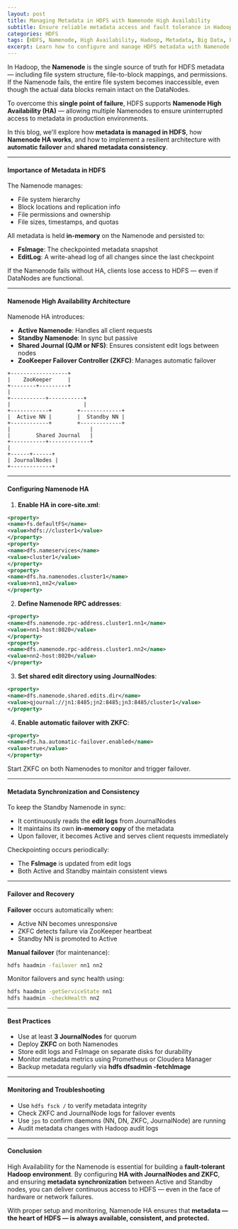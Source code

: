 ```yaml
---
layout: post
title: Managing Metadata in HDFS with Namenode High Availability
subtitle: Ensure reliable metadata access and fault tolerance in Hadoop using Namenode HA configurations
categories: HDFS
tags: [HDFS, Namenode, High Availability, Hadoop, Metadata, Big Data, Fault Tolerance]
excerpt: Learn how to configure and manage HDFS metadata with Namenode High Availability (HA). Explore Active-Standby architecture, shared storage, ZooKeeper failover, and metadata synchronization for enterprise resilience.
---
```

In Hadoop, the **Namenode** is the single source of truth for HDFS metadata — including file system structure, file-to-block mappings, and permissions. If the Namenode fails, the entire file system becomes inaccessible, even though the actual data blocks remain intact on the DataNodes.

To overcome this **single point of failure**, HDFS supports **Namenode High Availability (HA)** — allowing multiple Namenodes to ensure uninterrupted access to metadata in production environments.

In this blog, we'll explore how **metadata is managed in HDFS**, how **Namenode HA works**, and how to implement a resilient architecture with **automatic failover** and **shared metadata consistency**.

---

#### Importance of Metadata in HDFS

The Namenode manages:
- File system hierarchy
- Block locations and replication info
- File permissions and ownership
- File sizes, timestamps, and quotas

All metadata is held **in-memory** on the Namenode and persisted to:
- **FsImage**: The checkpointed metadata snapshot
- **EditLog**: A write-ahead log of all changes since the last checkpoint

If the Namenode fails without HA, clients lose access to HDFS — even if DataNodes are functional.

---

#### Namenode High Availability Architecture

Namenode HA introduces:
- **Active Namenode**: Handles all client requests
- **Standby Namenode**: In sync but passive
- **Shared Journal (QJM or NFS)**: Ensures consistent edit logs between nodes
- **ZooKeeper Failover Controller (ZKFC)**: Manages automatic failover

```
+------------------+
|    ZooKeeper     |
+--------+---------+
|
+-----------+-----------+
|                       |
+------------+        +-------------+
|  Active NN |        |  Standby NN |
+------------+        +-------------+
|                         |
|        Shared Journal   |
+-----------+-------------+
|
+------+------+
| JournalNodes |
+-------------+
```

---

#### Configuring Namenode HA

1. **Enable HA in core-site.xml**:

```xml
<property>
<name>fs.defaultFS</name>
<value>hdfs://cluster1</value>
</property>
<property>
<name>dfs.nameservices</name>
<value>cluster1</value>
</property>
<property>
<name>dfs.ha.namenodes.cluster1</name>
<value>nn1,nn2</value>
</property>
```

2. **Define Namenode RPC addresses**:

```xml
<property>
<name>dfs.namenode.rpc-address.cluster1.nn1</name>
<value>nn1-host:8020</value>
</property>
<property>
<name>dfs.namenode.rpc-address.cluster1.nn2</name>
<value>nn2-host:8020</value>
</property>
```

3. **Set shared edit directory using JournalNodes**:

```xml
<property>
<name>dfs.namenode.shared.edits.dir</name>
<value>qjournal://jn1:8485;jn2:8485;jn3:8485/cluster1</value>
</property>
```

4. **Enable automatic failover with ZKFC**:

```xml
<property>
<name>dfs.ha.automatic-failover.enabled</name>
<value>true</value>
</property>
```

Start ZKFC on both Namenodes to monitor and trigger failover.

---

#### Metadata Synchronization and Consistency

To keep the Standby Namenode in sync:

- It continuously reads the **edit logs** from JournalNodes
- It maintains its own **in-memory copy** of the metadata
- Upon failover, it becomes Active and serves client requests immediately

Checkpointing occurs periodically:
- The **FsImage** is updated from edit logs
- Both Active and Standby maintain consistent views

---

#### Failover and Recovery

**Failover** occurs automatically when:
- Active NN becomes unresponsive
- ZKFC detects failure via ZooKeeper heartbeat
- Standby NN is promoted to Active

**Manual failover** (for maintenance):

```bash
hdfs haadmin -failover nn1 nn2
```

Monitor failovers and sync health using:

```bash
hdfs haadmin -getServiceState nn1
hdfs haadmin -checkHealth nn2
```

---

#### Best Practices

- Use at least **3 JournalNodes** for quorum
- Deploy **ZKFC** on both Namenodes
- Store edit logs and FsImage on separate disks for durability
- Monitor metadata metrics using Prometheus or Cloudera Manager
- Backup metadata regularly via **hdfs dfsadmin -fetchImage**

---

#### Monitoring and Troubleshooting

- Use `hdfs fsck /` to verify metadata integrity
- Check ZKFC and JournalNode logs for failover events
- Use `jps` to confirm daemons (NN, DN, ZKFC, JournalNode) are running
- Audit metadata changes with Hadoop audit logs

---

#### Conclusion

High Availability for the Namenode is essential for building a **fault-tolerant Hadoop environment**. By configuring **HA with JournalNodes and ZKFC**, and ensuring **metadata synchronization** between Active and Standby nodes, you can deliver continuous access to HDFS — even in the face of hardware or network failures.

With proper setup and monitoring, Namenode HA ensures that **metadata — the heart of HDFS — is always available, consistent, and protected.**
